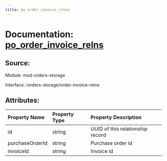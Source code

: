 ```yaml
---
title: po_order_invoice_relns
---
```

# Documentation: [po_order_invoice_relns](po_order_invoice_relns.md)

## Source:

Module: mod-orders-storage

Interface: /orders-storage/order-invoice-relns

## Attributes:

| Property Name   | Property Type   | Property Description             |
|:----------------|:----------------|:---------------------------------|
| id              | string          | UUID of this relationship record |
| purchaseOrderId | string          | Purchase order id                |
| invoiceId       | string          | Invoice id                       |

